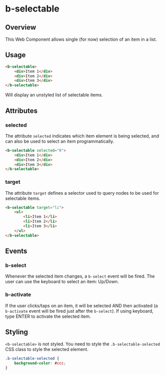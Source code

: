 # b-selectable

## Overview

This Web Component allows single (for now) selection of an item in a list.

## Usage

```html
<b-selectable>
    <div>Item 1</div>
    <div>Item 2</div>
    <div>Item 3</div>
</b-selectable>
```

Will display an unstyled list of selectable items.

## Attributes

### selected

The attribute `selected` indicates which item element is being selected, and can also be used to select an item programmatically.

```html
<b-selectable selected="0">
    <div>Item 1</div>
    <div>Item 2</div>
    <div>Item 3</div>
</b-selectable>
```

### target

The attribute `target` defines a selector used to query nodes to be used for selectable items.

```html
<b-selectable target="li">
    <ul>
        <li>Item 1</li>
        <li>Item 2</li>
        <li>Item 3</li>
    </ul>
</b-selectable>
```

## Events

### b-select

Whenever the selected item changes, a `b-select` event will be fired. The user can use the keyboard to select an item: Up/Down.

### b-activate

If the user clicks/taps on an item, it will be selected AND then activated (a `b-activate` event will be fired just after the `b-select`). If using keyboard, type ENTER to activate the selected item.

## Styling

`<b-selectable>` is not styled.  You need to style the `.b-selectable-selected` CSS class to style the selected element.

```css
.b-selectable-selected {
    background-color: #ccc;
}
```